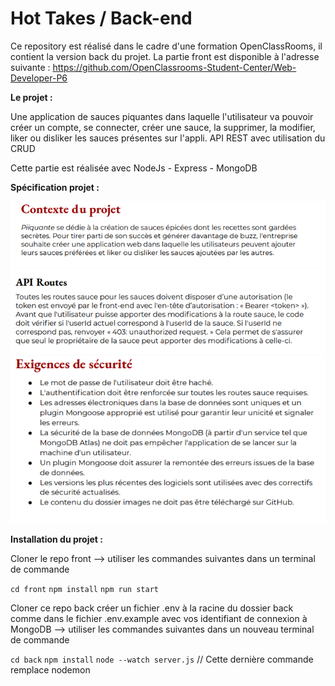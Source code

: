# Hot Takes / Back-end
Ce repository est réalisé dans le cadre d'une formation OpenClassRooms, il contient la version back du projet. 
La partie front est disponible à l'adresse suivante : https://github.com/OpenClassrooms-Student-Center/Web-Developer-P6

**Le projet :**    

Une application de sauces piquantes dans laquelle l'utilisateur va pouvoir créer un compte, se connecter, 
créer une sauce, la supprimer, la modifier, liker ou disliker les sauces présentes sur l'appli. 
API REST avec utilisation du CRUD

Cette partie est réalisée avec NodeJs - Express - MongoDB


**Spécification projet :** 


   <img src="./imgREADME/Capture1.PNG" alt="image spec test">


   <img src="./imgREADME/Capture2.PNG" alt="image spec test">


   <img src="./imgREADME/Capture.PNG" alt="image spec test">


**Installation du projet :** 

Cloner le repo front  --> utiliser les commandes suivantes dans un terminal de commande

`cd front`  `npm install`  `npm run start`

Cloner ce repo back 
créer un fichier .env à la racine du dossier back comme dans le fichier .env.example avec vos identifiant de connexion à MongoDB
--> utiliser les commandes suivantes dans un nouveau terminal de commande

`cd back`  `npm install`  `node --watch server.js` // Cette dernière commande remplace nodemon
